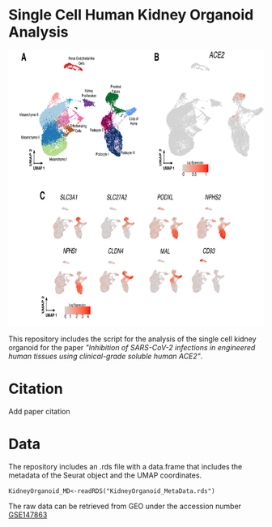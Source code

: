 # Single Cell Human Kidney Organoid Analysis

<img src="https://github.com/jpromeror/SC_KidneyOrganoid_ACE2/blob/master/SuppFigure2.png?raw=true" width="760" height="544">

This repository includes the script for the analysis of the single cell kidney organoid for the paper 
*"Inhibition of SARS-CoV-2 infections in engineered human tissues using clinical-grade soluble human ACE2"*.

# Citation
Add paper citation

# Data
The repository includes an .rds file with a data.frame that includes the metadata of the Seurat object and the UMAP coordinates.

```{r, eval=FALSE}
KidneyOrganoid_MD<-readRDS("KidneyOrganoid_MetaData.rds")
```

The raw data can be retrieved from GEO under the accession number [GSE147863](https://www.ncbi.nlm.nih.gov/geo/query/acc.cgi?acc=GSE147863)
